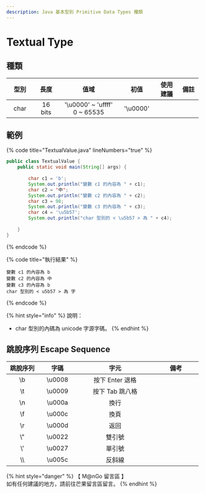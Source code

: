 ```yaml
---
description: Java 基本型別 Primitive Data Types 種類
---
```


# Textual Type

## 種類

<table><thead><tr><th width="93" align="center">型別</th><th width="89" align="center">長度</th><th width="273" align="center">值域</th><th width="102" align="center">初值</th><th width="98" align="center">使用建議</th><th width="73" align="center">備註</th></tr></thead><tbody><tr><td align="center">char</td><td align="center">16 bits</td><td align="center">'\u0000' ~ 'uffff'<br>0 ~ 65535</td><td align="center">'\u0000'</td><td align="center"></td><td align="center"></td></tr></tbody></table>

## 範例

{% code title="TextualValue.java" lineNumbers="true" %}
```java
public class TextualValue {
    public static void main(String[] args) {
		
        char c1 = 'b';
        System.out.println("變數 c1 的內容為 " + c1);
        char c2 = '中';
        System.out.println("變數 c2 的內容為 " + c2);
        char c3 = 98;
        System.out.println("變數 c3 的內容為 " + c3);
        char c4 = '\u5b57';
        System.out.println("char 型別的 < \u5b57 > 為 " + c4);
        
    }
}
```
{% endcode %}

{% code title="執行結果" %}
```
變數 c1 的內容為 b
變數 c2 的內容為 中
變數 c3 的內容為 b
char 型別的 < u5b57 > 為 字
```
{% endcode %}

{% hint style="info" %}
說明：

* char 型別的內碼為 unicode 字源字碼。
{% endhint %}

## 跳脫序列 Escape Sequence

<table><thead><tr><th width="118" align="center">跳脫序列</th><th width="114" align="center">字碼</th><th width="329" align="center">字元</th><th width="189" align="center">備考</th></tr></thead><tbody><tr><td align="center">\b</td><td align="center">\u0008</td><td align="center">按下 Enter 退格</td><td align="center"></td></tr><tr><td align="center">\t</td><td align="center">\u0009</td><td align="center">按下 Tab 跳八格</td><td align="center"></td></tr><tr><td align="center">\n</td><td align="center">\u000a</td><td align="center">換行</td><td align="center"></td></tr><tr><td align="center">\f</td><td align="center">\u000c</td><td align="center">換頁</td><td align="center"></td></tr><tr><td align="center">\r</td><td align="center">\u000d</td><td align="center">返回</td><td align="center"></td></tr><tr><td align="center">\"</td><td align="center">\u0022</td><td align="center">雙引號</td><td align="center"></td></tr><tr><td align="center">\'</td><td align="center">\u0027</td><td align="center">單引號</td><td align="center"></td></tr><tr><td align="center">\\</td><td align="center">\u005c</td><td align="center">反斜線</td><td align="center"></td></tr></tbody></table>

{% hint style="danger" %}
【 M@nGo 留言區 】\
如有任何建議的地方，請前往芒果留言區留言。
{% endhint %}

